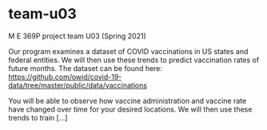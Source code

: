 # team-u03
M E 369P project team U03 (Spring 2021)

Our program examines a dataset of COVID vaccinations in US states and federal entities. We will then use these trends to predict vaccination rates of future months.
The dataset can be found here: https://github.com/owid/covid-19-data/tree/master/public/data/vaccinations

You will be able to observe how vaccine administration and vaccine rate have changed over time for your desired locations.
We will then use these trends to train [...]

